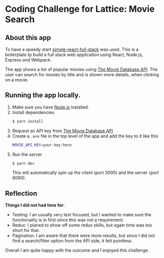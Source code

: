 # Coding Challenge for Lattice: Movie Search

## About this app

To have a speedy start [simple-react-full-stack](https://github.com/crsandeep/simple-react-full-stack) was used. This is a boilerplate tp build a full stack web application using React, Node.js, Express and Webpack.

The app shows a list of popular movies using [The Movie Database API](https://developers.themoviedb.org/3/getting-started/introduction). The user can search for movies by title and is shown more details, when clicking on a movie.

## Running the app locally.

1. Make sure you have [Node.js](https://nodejs.org/en/download/) installed.
1. Install dependencies
    ```bash
    $ yarn install
    ```
1. Request an API key from [The Movie Database API](https://developers.themoviedb.org/3/getting-started)
1. Create a `.env` file in the top level of the app and add the key to it like this
    ```bash
    MOVIE_API_KEY=your-key-here
    ```
1. Run the server
    ```bash
    $ yarn dev
    ```
    This will automatically spin up the client (port 3000) and the server (port 8080). 

## Reflection
**Things I did not had time for**:

* Testing: I an usually very test focused, but I wanted to make sure the functionality is in first since this was not a requirement.
* Redux: I planed to show off some redux skills, but again time was too short for that.
* Pagination: I am aware that there were more results, but since I did not find a search/filter option from the API side, it felt pointless. 

Overall I am quite happy with the outcome and I enjoyed this challenge. 